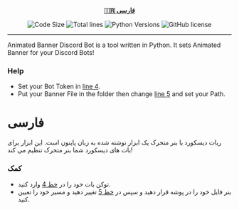 <div align="center">

[**🇮🇷 فارسی**](README_fa.md)
</div>

<p align="center">
    <img src="https://img.shields.io/github/languages/code-size/robonamari/Animated-Banner-Discord-Bot?style=flat" alt="Code Size">
    <img src="https://tokei.rs/b1/github/robonamari/Animated-Banner-Discord-Bot?style=flat" alt="Total lines">
    <img src="https://img.shields.io/badge/python-%5E3.7-blue" alt="Python Versions">
    <img src="https://img.shields.io/github/license/robonamari/Animated-Banner-Discord-Bot" alt="GitHub license">
</p>

---

Animated Banner Discord Bot is a tool written in Python. It sets Animated Banner for your Discord Bots!
### Help
* Set your Bot Token in [line 4](https://github.com/robonamari/Animated-Banner-Discord-Bot/blob/main/main.py#L4).
* Put your Banner File in the folder then change [line 5](https://github.com/robonamari/Animated-Banner-Discord-Bot/blob/main/main.py#L5) and set your Path.


# فارسی
ربات دیسکورد با بنر متحرک یک ابزار نوشته شده به زبان پایتون است. این ابزار برای بات های دیسکورد شما بنر متحرک تنظیم می کند!
### کمک
* توکن بات خود را در [خط 4](https://github.com/robonamari/Animated-Banner-Discord-Bot/blob/main/main.py#L4) وارد کنید.
* بنر فایل خود را در پوشه قرار دهید و سپس در [خط 5](https://github.com/robonamari/Animated-Banner-Discord-Bot/blob/main/main.py#L5) تغییر دهید و مسیر خود را تعیین کنید.
